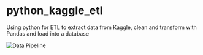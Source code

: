 # python_kaggle_etl
Using python for ETL  to extract data from Kaggle, clean and transform with Pandas and load into a database

![Data Pipeline](./img/presentation.gif)